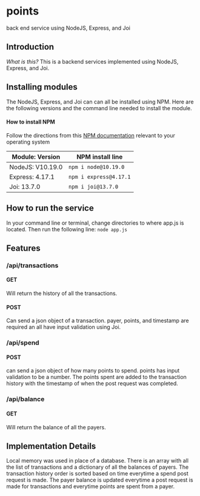 # points #
back end service using NodeJS, Express, and Joi

## Introduction ##
*What is this?*
This is a backend services implemented using NodeJS, Express, and Joi.

## Installing modules ##
The NodeJS, Express, and Joi can can all be installed using NPM. 
Here are the following versions and the command line needed to install the module.

#### How to install NPM ###
Follow the directions from this [NPM documentation](https://docs.npmjs.com/downloading-and-installing-node-js-and-npm#using-a-node-version-manager-to-install-nodejs-and-npm) relevant to your operating system

Module: Version  | NPM install line
------------- | -------------
NodeJS: V10.19.0 | ```npm i node@10.19.0```
Express: 4.17.1  | ```npm i express@4.17.1```
Joi: 13.7.0  | ```npm i joi@13.7.0```

## How to run the service ##
In your command line or terminal, change directories to where app.js is located. 
Then run the following line: 
```node app.js```

## Features ##

### /api/transactions ###
#### GET ####
Will return the history of all the transactions. 
#### POST ####
Can send a json object of a transaction. 
payer, points, and timestamp are required an all have input validation using Joi. 

### /api/spend ###
#### POST ####
can send a json object of how many points to spend. 
points has input validation to be a number. The points spent are added to the transaction history with the timestamp of when the post request was completed. 

### /api/balance ###
#### GET ####
Will return the balance of all the payers. 

## Implementation Details ##
Local memory was used in place of a database. There is an array with all the list of transactions and a dictionary of all the balances of payers.
The transaction history order is sorted based on time everytime a spend post request is made. 
The payer balance is updated everytime a post request is made for transactions and everytime points are spent from a payer. 
